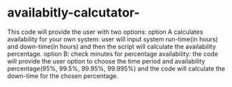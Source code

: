 # availabitly-calcutator-
This code will provide the user with two options: 
option A calculates availability for your own system: user will input system run-time(in hours) and down-time(in hours) and then the script will calculate the availability percentage. 
option B: check minutes for percentage availability:  the code will provide the user option to choose the time period and availability percentage(95%, 99.5%, 99.95%, 99.995%) and the code will calculate the down-time for the chosen percentage. 
